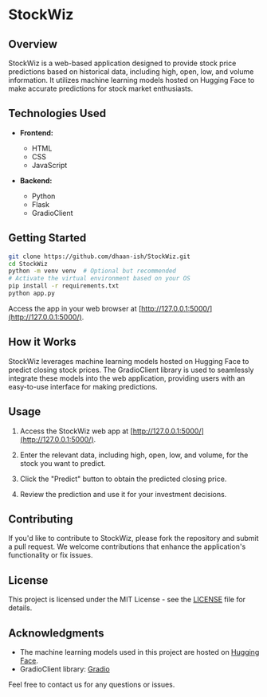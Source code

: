 # StockWiz

## Overview

StockWiz is a web-based application designed to provide stock price predictions based on historical data, including high, open, low, and volume information. It utilizes machine learning models hosted on Hugging Face to make accurate predictions for stock market enthusiasts.

## Technologies Used

- **Frontend:**
  - HTML
  - CSS
  - JavaScript

- **Backend:**
  - Python
  - Flask
  - GradioClient

## Getting Started

```bash
git clone https://github.com/dhaan-ish/StockWiz.git
cd StockWiz
python -m venv venv  # Optional but recommended
# Activate the virtual environment based on your OS
pip install -r requirements.txt
python app.py
```

Access the app in your web browser at [http://127.0.0.1:5000/](http://127.0.0.1:5000/).

## How it Works

StockWiz leverages machine learning models hosted on Hugging Face to predict closing stock prices. The GradioClient library is used to seamlessly integrate these models into the web application, providing users with an easy-to-use interface for making predictions.

## Usage

1. Access the StockWiz web app at [http://127.0.0.1:5000/](http://127.0.0.1:5000/).

2. Enter the relevant data, including high, open, low, and volume, for the stock you want to predict.

3. Click the "Predict" button to obtain the predicted closing price.

4. Review the prediction and use it for your investment decisions.

## Contributing

If you'd like to contribute to StockWiz, please fork the repository and submit a pull request. We welcome contributions that enhance the application's functionality or fix issues.

## License

This project is licensed under the MIT License - see the [LICENSE](LICENSE) file for details.

## Acknowledgments

- The machine learning models used in this project are hosted on [Hugging Face](https://huggingface.co/).
- GradioClient library: [Gradio](https://www.gradio.app/)

Feel free to contact us for any questions or issues.

